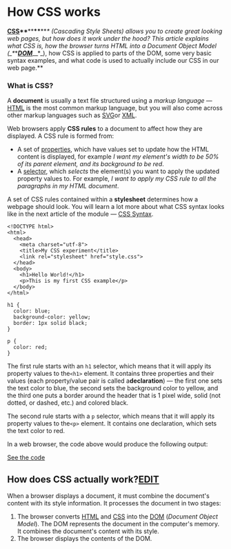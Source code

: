 # How CSS works

[**CSS**](https://developer.mozilla.org/en-US/docs/Glossary/CSS "CSS: CSS (Cascading Style Sheets) is a declarative language that controls how webpages look in the browser.")**\*\***\*\***\*\***\*\*_\* \(Cascading Style Sheets\) allows you to create great looking web pages, but how does it work under the hood? This article explains what CSS is, how the browser turns HTML into a Document Object Model \(\_\*_\*_[**_DOM_**](https://developer.mozilla.org/en-US/docs/Glossary/DOM "DOM: The DOM (Document Object Model) is an API that represents and interacts with any HTML or XML document. The DOM is a document model loaded in the browser and representing the document as a node tree, where each node represents part of the document (e.g. an element, text string, or comment).")_\_\_\*\_\), how CSS is applied to parts of the DOM, some very basic syntax examples, and what code is used to actually include our CSS in our web page.\*\*

### **What is CSS?**

A **document** is usually a text file structured using a _markup language_ — [HTML](https://developer.mozilla.org/en-US/docs/Glossary/HTML "HTML: HTML (HyperText Markup Language) is a descriptive language that specifies webpage structure.") is the most common markup language, but you will also come across other markup languages such as [SVG](https://developer.mozilla.org/en-US/docs/Glossary/SVG "SVG: Scalable Vector Graphics (SVG) is a 2D vector image format based on an XML syntax.")or [XML](https://developer.mozilla.org/en-US/docs/Glossary/XML "XML: eXtensible Markup Language (XML) is a generic markup language specified by the W3C. The information technology (IT) industry uses many languages based on XML as data-description languages.").

Web browsers apply **CSS rules** to a document to affect how they are displayed. A CSS rule is formed from:

* A set of [properties](https://developer.mozilla.org/en-US/docs/Glossary/property/CSS "properties: A CSS property is a characteristic (like color) whose associated value defines one aspect of how the browser should display the element."), which have values set to update how the HTML content is displayed, for example _I want my element's width to be 50% of its parent element, and its background to be red_.
* A [selector](https://developer.mozilla.org/en-US/docs/Glossary/CSS_Selector "selector: A CSS selector is a pattern rule that matches style rules to a specific element (or elements). The selector begins a rule set and precedes definitions of how the element(s) should look."), which _selects_ the element\(s\) you want to apply the updated property values to. For example, _I want to apply my CSS rule to all the paragraphs in my HTML document_.

A set of CSS rules contained within a **stylesheet** determines how a webpage should look. You will learn a lot more about what CSS syntax looks like in the next article of the module — [CSS Syntax](https://developer.mozilla.org/en-US/docs/Learn/CSS/Introduction_to_CSS/Syntax).

```
<!DOCTYPE html>
<html>
  <head>
    <meta charset="utf-8">
    <title>My CSS experiment</title>
    <link rel="stylesheet" href="style.css">
  </head>
  <body>
    <h1>Hello World!</h1>
    <p>This is my first CSS example</p>
  </body>
</html>
```

```
h1 {
  color: blue;
  background-color: yellow;
  border: 1px solid black;
}

p {
  color: red;
}
```

The first rule starts with an `h1` selector, which means that it will apply its property values to the`<h1>` element. It contains three properties and their values \(each property\/value pair is called a**declaration**\) — the first one sets the text color to blue, the second sets the background color to yellow, and the third one puts a border around the header that is 1 pixel wide, solid \(not dotted, or dashed, etc.\) and colored black.

The second rule starts with a `p` selector, which means that it will apply its property values to the`<p>` element. It contains one declaration, which sets the text color to red.

In a web browser, the code above would produce the following output:

[See the code](https://denishromenko.gitbooks.io/codeacademy_doc/content/introduction_to_css/ex4.html)



## **How does CSS actually work?**[**EDIT**](https://developer.mozilla.org/en-US/docs/Learn/CSS/Introduction_to_CSS/How_CSS_works$edit#How_does_CSS_actually_work)

When a browser displays a document, it must combine the document's content with its style information. It processes the document in two stages:

1. The browser converts [HTML](https://developer.mozilla.org/en-US/docs/Glossary/HTML "HTML: HTML (HyperText Markup Language) is a descriptive language that specifies webpage structure.") and [CSS](https://developer.mozilla.org/en-US/docs/Glossary/CSS "CSS: CSS (Cascading Style Sheets) is a declarative language that controls how webpages look in the browser.") into the [DOM](https://developer.mozilla.org/en-US/docs/Glossary/DOM "DOM: The DOM (Document Object Model) is an API that represents and interacts with any HTML or XML document. The DOM is a document model loaded in the browser and representing the document as a node tree, where each node represents part of the document (e.g. an element, text string, or comment).") \(_Document Object Model_\). The DOM represents the document in the computer's memory. It combines the document's content with its style.
2. The browser displays the contents of the DOM.


